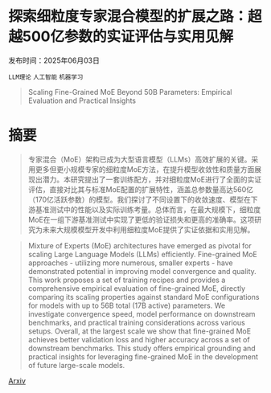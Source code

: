 # 探索细粒度专家混合模型的扩展之路：超越500亿参数的实证评估与实用见解

发布时间：2025年06月03日

`LLM理论` `人工智能` `机器学习`

> Scaling Fine-Grained MoE Beyond 50B Parameters: Empirical Evaluation and Practical Insights

# 摘要

> 专家混合（MoE）架构已成为大型语言模型（LLMs）高效扩展的关键。采用更多但更小规模专家的细粒度MoE方法，在提升模型收敛性和质量方面展现出潜力。本研究提出了一套训练配方，并对细粒度MoE进行了全面的实证评估，直接对比其与标准MoE配置的扩展特性，涵盖总参数量高达560亿（170亿活跃参数）的模型。我们探讨了不同设置下的收敛速度、模型在下游基准测试中的性能以及实际训练考量。总体而言，在最大规模下，细粒度MoE在一组下游基准测试中实现了更低的验证损失和更高的准确率。这项研究为未来大规模模型开发中利用细粒度MoE提供了实证依据和实用见解。

> Mixture of Experts (MoE) architectures have emerged as pivotal for scaling Large Language Models (LLMs) efficiently. Fine-grained MoE approaches - utilizing more numerous, smaller experts - have demonstrated potential in improving model convergence and quality. This work proposes a set of training recipes and provides a comprehensive empirical evaluation of fine-grained MoE, directly comparing its scaling properties against standard MoE configurations for models with up to 56B total (17B active) parameters. We investigate convergence speed, model performance on downstream benchmarks, and practical training considerations across various setups. Overall, at the largest scale we show that fine-grained MoE achieves better validation loss and higher accuracy across a set of downstream benchmarks. This study offers empirical grounding and practical insights for leveraging fine-grained MoE in the development of future large-scale models.

[Arxiv](https://arxiv.org/abs/2506.02890)